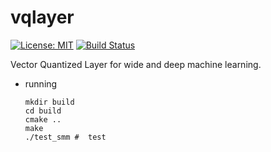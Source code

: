 # vqlayer
[![License: MIT](https://img.shields.io/badge/License-MIT-yellow.svg)](https://github.com/xinyandai/tensor/blob/master/LICENSE)
[![Build Status](https://travis-ci.com/xinyandai/vqlayer.svg?token=rQzxktTxAXqqyNh8ZrSa&branch=master)](https://travis-ci.com/xinyandai/vqlayer)

Vector Quantized Layer for wide and deep machine learning.
* running

      mkdir build
      cd build
      cmake ..
      make
      ./test_smm #  test
